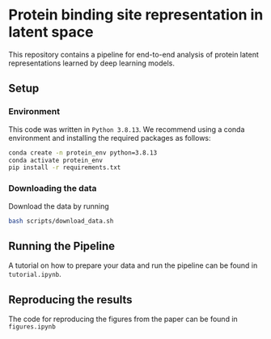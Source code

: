 # Protein binding site representation in latent space

This repository contains a pipeline for end-to-end analysis of protein latent representations learned by deep learning models.

## Setup
### Environment
This code was written in ```Python 3.8.13```. We recommend using a conda environment and installing the required packages as follows:
```bash
conda create -n protein_env python=3.8.13
conda activate protein_env
pip install -r requirements.txt
```

### Downloading the data
Download the data by running
```bash
bash scripts/download_data.sh
```

## Running the Pipeline
A tutorial on how to prepare your data and run the pipeline can be found in ```tutorial.ipynb```.


## Reproducing the results
The code for reproducing the figures from the paper can be found in ```figures.ipynb```